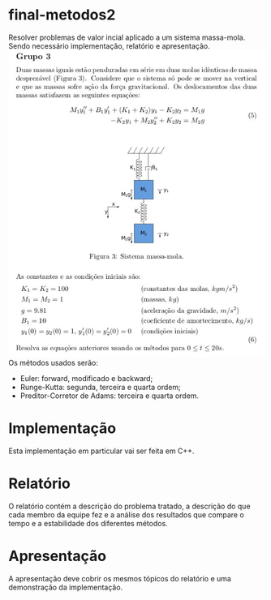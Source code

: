 # final-metodos2
Resolver problemas de valor incial aplicado a um sistema massa-mola.
Sendo necessário implementação, relatório e apresentação.
![](./apresentação/enunciado.png)
Os métodos usados serão:

* Euler: forward, modificado e backward;
* Runge-Kutta: segunda, terceira e quarta ordem;
* Preditor-Corretor de Adams: terceira e quarta ordem.

# Implementação
Esta implementação em particular vai ser feita em C++.

# Relatório
O relatório contém a descrição do problema tratado, a descrição do que cada membro da equipe fez e a análise dos resultados que compare o tempo e a estabilidade dos diferentes métodos.

# Apresentação
A apresentação deve cobrir os mesmos tópicos do relatório e uma demonstração da implementação.